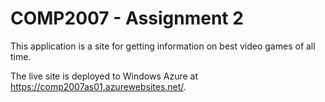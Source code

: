 <h1>COMP2007 - Assignment 2</h1>


<p>This application is a site for getting information on best video games of all time.</p>
<p>The live site is deployed to Windows Azure at <a href="https://comp2007as01.azurewebsites.net/">https://comp2007as01.azurewebsites.net/</a>.</p>
